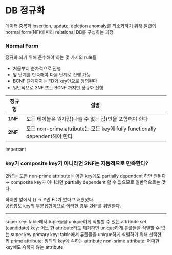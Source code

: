 # DB 정규화

데이터 중복과 insertion, update, deletion anomaly를 최소화하기 위해 일련의 normal form(NF)에 따라 relational DB를 구성하는 과정

### Normal Form

정규화 되기 위해 준수해야 하는 몇 가지의 rule들

- 처음부터 순차적으로 진행
- 앞 단계를 만족해야 다음 단계로 진행 가능
- BCNF 단계까지는 FD와 key만으로 정의된다
- 일반적으로 3NF 또는 BCNF 까지만 정규화 진행

| 정규형     | 설명                                                                |
| ------- | ----------------------------------------------------------------- |
| **1NF** | 모든 테이블은 원자값(나눌 수 없는 값)만을 포함해야 한다                                  |
| **2NF** | 모든 non-prime attribute는 모든 key에 fully functionally dependent해야 한다 |


> [!IMPORTANT]
> 
> ### key가 composite key가 아니라면 2NF는 자동적으로 만족한다?
> 
> 2NF는 모든 non-prime attribute는 어떤 key에도 partially dependent 하면 안된다  
> → composite key가 아니라면 partially dependent 할 수 없으므로 일반적으로는 맞다.
> 
> 하지만 앞에서 {} → Y인 FD가 있다고 배웠었다.  
> 공집합도 key의 부분집합이므로 이러한 경우 2NF를 위반한다.

***
super key: table에서 tuple들을 unique하게 식별할 수 있는 attribute set
(candidate) key: 어느 한 attribute라도 제거하면 unique하게 튜플들을 식별할 수 없는 super key
primary key: table에서 튜플들을 unique하게 식별하기 위해 선택한 키
prime attribute: 임의의 key에 속하는 attribute
non-prime attribute: 어떠한 key에도 속하지 않는 attribute